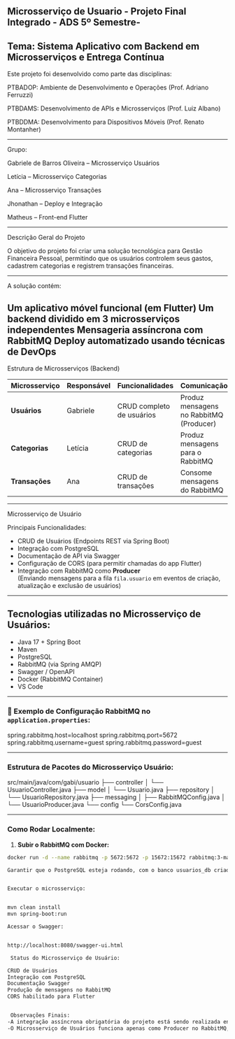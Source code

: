 Microsserviço de Usuario - Projeto Final Integrado - ADS 5º Semestre-
-
Tema: Sistema Aplicativo com Backend em Microsserviços e Entrega Contínua
-


Este projeto foi desenvolvido como parte das disciplinas:

PTBADOP: Ambiente de Desenvolvimento e Operações (Prof. Adriano Ferruzzi)

PTBDAMS: Desenvolvimento de APIs e Microsserviços (Prof. Luiz Albano)

PTBDDMA: Desenvolvimento para Dispositivos Móveis (Prof. Renato Montanher)

---

Grupo:

Gabriele de Barros Oliveira – Microsserviço Usuários

Letícia – Microsserviço Categorias

Ana – Microsserviço Transações

Jhonathan – Deploy e Integração

Matheus – Front-end Flutter

---

Descrição Geral do Projeto

O objetivo do projeto foi criar uma solução tecnológica para Gestão Financeira Pessoal, permitindo que os usuários controlem seus gastos, cadastrem categorias e registrem transações financeiras.

---

A solução contém:

Um aplicativo móvel funcional (em Flutter)
Um backend dividido em 3 microsserviços independentes
Mensageria assíncrona com RabbitMQ
Deploy automatizado usando técnicas de DevOps
--- 
Estrutura de Microsserviços (Backend)

| Microsserviço | Responsável | Funcionalidades | Comunicação |
|---|---|---|---|
| **Usuários** | Gabriele | CRUD completo de usuários | Produz mensagens no RabbitMQ (Producer) |
| **Categorias** | Letícia | CRUD de categorias | Produz mensagens para o RabbitMQ |
| **Transações** | Ana | CRUD de transações | Consome mensagens do RabbitMQ |

---

Microsserviço de Usuário

 Principais Funcionalidades:

- CRUD de Usuários (Endpoints REST via Spring Boot)
- Integração com PostgreSQL
- Documentação de API via Swagger
- Configuração de CORS (para permitir chamadas do app Flutter)
- Integração com RabbitMQ como **Producer**  
  (Enviando mensagens para a fila `fila.usuario` em eventos de criação, atualização e exclusão de usuários)

---

## Tecnologias utilizadas no Microsserviço de Usuários:

- Java 17 + Spring Boot
- Maven
- PostgreSQL
- RabbitMQ (via Spring AMQP)
- Swagger / OpenAPI
- Docker (RabbitMQ Container)
- VS Code

---

### 📡 Exemplo de Configuração RabbitMQ no `application.properties`:


spring.rabbitmq.host=localhost
 spring.rabbitmq.port=5672
 spring.rabbitmq.username=guest
 spring.rabbitmq.password=guest

---

###  Estrutura de Pacotes do Microsserviço Usuário:


src/main/java/com/gabi/usuario
 ├── controller
 │ └── UsuarioController.java
 ├── model
 │ └── Usuario.java
 ├── repository
 │ └── UsuarioRepository.java
 ├── messaging
 │ ├── RabbitMQConfig.java
 │ └── UsuarioProducer.java
 └── config
 └── CorsConfig.java

---

###  Como Rodar Localmente:

1. **Subir o RabbitMQ com Docker:**

```bash
docker run -d --name rabbitmq -p 5672:5672 -p 15672:15672 rabbitmq:3-management

Garantir que o PostgreSQL esteja rodando, com o banco usuarios_db criado.


Executar o microsserviço:


mvn clean install
mvn spring-boot:run

Acessar o Swagger:


http://localhost:8080/swagger-ui.html

 Status do Microsserviço de Usuário:

CRUD de Usuários
Integração com PostgreSQL
Documentação Swagger
Produção de mensagens no RabbitMQ
CORS habilitado para Flutter


 Observações Finais:
-A integração assíncrona obrigatória do projeto está sendo realizada entre Categorias (Producer) e Transações (Consumer).
-O Microsserviço de Usuários funciona apenas como Producer no RabbitMQ, enviando mensagens sempre que um usuário é criado, atualizado ou deletado.




